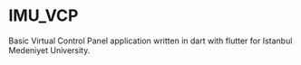 # IMU_VCP
 Basic Virtual Control Panel application written in dart with flutter for Istanbul Medeniyet University.
